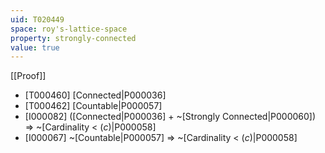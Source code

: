 ```yaml
---
uid: T020449
space: roy's-lattice-space
property: strongly-connected
value: true
---
```

[[Proof]]

* [T000460] [Connected|P000036]
* [T000462] [Countable|P000057]
* [I000082] ([Connected|P000036] + ~[Strongly Connected|P000060]) => ~[Cardinality < $\mathfrak(c)$|P000058]
* [I000067] ~[Countable|P000057] => ~[Cardinality < $\mathfrak(c)$|P000058]

